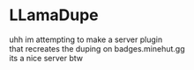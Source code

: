 # LLamaDupe
uhh im attempting to make a server plugin
<br> that recreates the duping on badges.minehut.gg
<br> its a nice server btw

